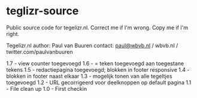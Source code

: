 # teglizr-source
Public source code for tegelizr.nl. Correct me if I'm wrong. Copy me if I'm right.

Tegelizr.nl
author:						Paul van Buuren
contact:					paul@wbvb.nl / wbvb.nl / twitter.com/paulvanbuuren

1.7 - view counter toegevoegd
1.6 - = teken toegevoegd aan toegestane tekens
1.5 - redactiepagina toegevoegd; blokken in footer responsive
1.4 - blokken in footer naast elkaar
1.3 - mogelijk tonen van alle tegeltjes toegevoegd
1.2 - URL gecorrigeerd voor deelknoppen op default pagina
1.1 - File clean up
1.0 - First checkin
